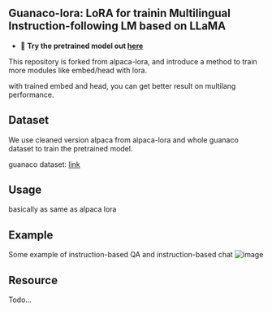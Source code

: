 ## Guanaco-lora: LoRA for trainin Multilingual Instruction-following LM based on LLaMA

- 🤗 **Try the pretrained model out [here](https://huggingface.co/KBlueLeaf/guanaco-7b-leh-v2)**

This repository is forked from alpaca-lora, and introduce a method to train more modules like embed/head with lora.

with trained embed and head, you can get better result on multilang performance.

## Dataset

We use cleaned version alpaca from alpaca-lora and whole guanaco dataset to train the pretrained model.

guanaco dataset: [link](https://huggingface.co/datasets/JosephusCheung/GuanacoDataset)


## Usage

basically as same as alpaca lora

## Example
Some example of instruction-based QA and instruction-based chat
![image](https://user-images.githubusercontent.com/59680068/227710520-b24a6a88-5982-43eb-b3ac-e1b371dc0082.png)

## Resource
Todo...
